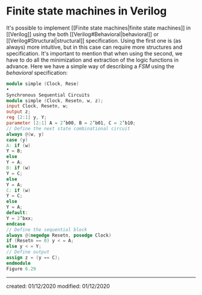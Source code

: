# Finite state machines in Verilog
It's possible to implement [[Finite state machines|finite state machines]] in [[Verilog]] using the both [[Verilog#Behavioral|behavioral]] or [[Verilog#Structural|structural]] specification. Using the first one is (as always) more intuitive, but in this case can require more structures and specification. It's important to mention that when using the second, we have to do all the minimization and extraction of the logic functions in advance.
Here we have a simple way of describing a *FSM* using the *behavioral* specification:
```verilog
module simple (Clock, Rese)
•
Synchronous Sequential Circuits
module simple (Clock, Resetn, w, z);
input Clock, Resetn, w;
output z;
reg [2:1] y, Y;
parameter [2:1] A = 2’b00, B = 2’b01, C = 2’b10;
// Define the next state combinational circuit
always @(w, y)
case (y)
A: if (w)
Y = B;
else
Y = A;
B: if (w)
Y = C;
else
Y = A;
C: if (w)
Y = C;
else
Y = A;
default:
Y = 2’bxx;
endcase
// Define the sequential block
always @(negedge Resetn, posedge Clock)
if (Resetn == 0) y < = A;
else y < = Y;
// Define output
assign z = (y == C);
endmodule
Figure 6.29
```

---

created: 01/12/2020
modified: 01/12/2020
